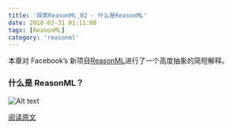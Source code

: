 ```yaml
---
title: '探索ReasonML_02 - 什么是ReasonML'
date: 2018-03-31 01:11:08
tags: [ReasonML]
category: 'reasonml'
---
```


[reasonml]: https://reasonml.github.io/
[originurl]: http://reasonmlhub.com/exploring-reasonml/ch_about-reasonml.html

本章对 Facebook’s 新项目[ReasonML][reasonml]进行了一个高度抽象的简短解释。

### 什么是 ReasonML？

![Alt text](/assets/articles/img/reasonml_is.svg 'ReasonML-OCaml关系图')

[阅读原文][originurl]
